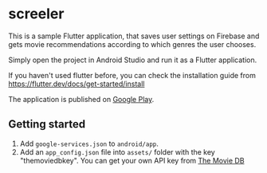 # screeler

This is a sample Flutter application, that saves user settings on Firebase and gets movie recommendations according to which genres the user chooses.

Simply open the project in Android Studio and run it as a Flutter application.

If you haven't used flutter before, you can check the installation guide from https://flutter.dev/docs/get-started/install

The application is published on [Google Play](https://play.google.com/store/apps/details?id=com.omedacore.screeler).

## Getting started
1. Add `google-services.json` to `android/app`.
2. Add an `app_config.json` file into `assets/` folder with the key "themoviedbkey". You can get your own API key from [The Movie DB](https://www.themoviedb.org/documentation/api)
